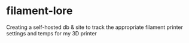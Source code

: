 # filament-lore
Creating a self-hosted db &amp; site to track the appropriate filament printer settings and temps for my 3D printer
